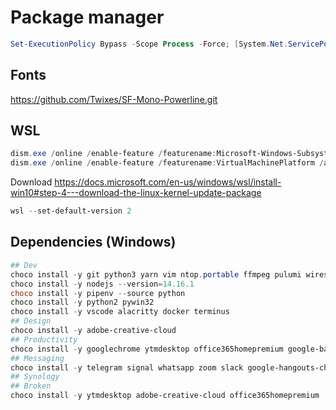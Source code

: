 # Package manager

```powershell
Set-ExecutionPolicy Bypass -Scope Process -Force; [System.Net.ServicePointManager]::SecurityProtocol = [System.Net.ServicePointManager]::SecurityProtocol -bor 3072; iex ((New-Object System.Net.WebClient).DownloadString('https://chocolatey.org/install.ps1'))
```

## Fonts

<https://github.com/Twixes/SF-Mono-Powerline.git>

## WSL

```powershell
dism.exe /online /enable-feature /featurename:Microsoft-Windows-Subsystem-Linux /all /norestart
dism.exe /online /enable-feature /featurename:VirtualMachinePlatform /all /norestart
```

Download <https://docs.microsoft.com/en-us/windows/wsl/install-win10#step-4---download-the-linux-kernel-update-package>

```powershell
wsl --set-default-version 2
```

## Dependencies (Windows)

```powershell
## Dev
choco install -y git python3 yarn vim ntop.portable ffmpeg pulumi wireshark awscli gnuwin32-coreutils.install nvm wget jq yq postman
choco install -y nodejs --version=14.16.1
choco install -y pipenv --source python
choco install -y python2 pywin32
choco install -y vscode alacritty docker terminus
## Design
choco install -y adobe-creative-cloud
## Productivity
choco install -y googlechrome ytmdesktop office365homepremium google-backup-and-sync plex vlc windirstat procexp
## Messaging
choco install -y telegram signal whatsapp zoom slack google-hangouts-chat viber skype discord
## Synology
## Broken
choco install -y ytmdesktop adobe-creative-cloud office365homepremium

```

